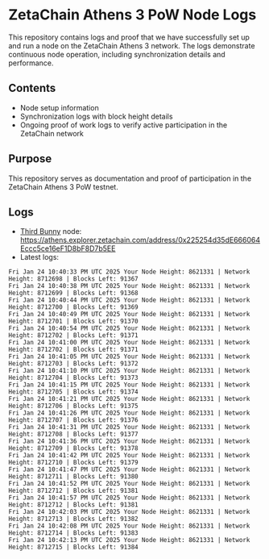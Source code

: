 # ZetaChain Athens 3 PoW Node Logs
This repository contains logs and proof that we have successfully set up and run a node on the ZetaChain Athens 3 network. The logs demonstrate continuous node operation, including synchronization details and performance.

## Contents
- Node setup information
- Synchronization logs with block height details
- Ongoing proof of work logs to verify active participation in the ZetaChain network

## Purpose
This repository serves as documentation and proof of participation in the ZetaChain Athens 3 PoW testnet.

## Logs

- [Third Bunny](https://thirdbunny.xyz/) node: https://athens.explorer.zetachain.com/address/0x225254d35dE666064Eccc5ce16eF1D8bF8D7b5EE
- Latest logs:
```
Fri Jan 24 10:40:33 PM UTC 2025 Your Node Height: 8621331 | Network Height: 8712698 | Blocks Left: 91367
Fri Jan 24 10:40:38 PM UTC 2025 Your Node Height: 8621331 | Network Height: 8712699 | Blocks Left: 91368
Fri Jan 24 10:40:44 PM UTC 2025 Your Node Height: 8621331 | Network Height: 8712700 | Blocks Left: 91369
Fri Jan 24 10:40:49 PM UTC 2025 Your Node Height: 8621331 | Network Height: 8712701 | Blocks Left: 91370
Fri Jan 24 10:40:54 PM UTC 2025 Your Node Height: 8621331 | Network Height: 8712702 | Blocks Left: 91371
Fri Jan 24 10:41:00 PM UTC 2025 Your Node Height: 8621331 | Network Height: 8712702 | Blocks Left: 91371
Fri Jan 24 10:41:05 PM UTC 2025 Your Node Height: 8621331 | Network Height: 8712703 | Blocks Left: 91372
Fri Jan 24 10:41:10 PM UTC 2025 Your Node Height: 8621331 | Network Height: 8712704 | Blocks Left: 91373
Fri Jan 24 10:41:15 PM UTC 2025 Your Node Height: 8621331 | Network Height: 8712705 | Blocks Left: 91374
Fri Jan 24 10:41:21 PM UTC 2025 Your Node Height: 8621331 | Network Height: 8712706 | Blocks Left: 91375
Fri Jan 24 10:41:26 PM UTC 2025 Your Node Height: 8621331 | Network Height: 8712707 | Blocks Left: 91376
Fri Jan 24 10:41:31 PM UTC 2025 Your Node Height: 8621331 | Network Height: 8712708 | Blocks Left: 91377
Fri Jan 24 10:41:36 PM UTC 2025 Your Node Height: 8621331 | Network Height: 8712709 | Blocks Left: 91378
Fri Jan 24 10:41:42 PM UTC 2025 Your Node Height: 8621331 | Network Height: 8712710 | Blocks Left: 91379
Fri Jan 24 10:41:47 PM UTC 2025 Your Node Height: 8621331 | Network Height: 8712711 | Blocks Left: 91380
Fri Jan 24 10:41:52 PM UTC 2025 Your Node Height: 8621331 | Network Height: 8712712 | Blocks Left: 91381
Fri Jan 24 10:41:57 PM UTC 2025 Your Node Height: 8621331 | Network Height: 8712712 | Blocks Left: 91381
Fri Jan 24 10:42:03 PM UTC 2025 Your Node Height: 8621331 | Network Height: 8712713 | Blocks Left: 91382
Fri Jan 24 10:42:08 PM UTC 2025 Your Node Height: 8621331 | Network Height: 8712714 | Blocks Left: 91383
Fri Jan 24 10:42:13 PM UTC 2025 Your Node Height: 8621331 | Network Height: 8712715 | Blocks Left: 91384
```
